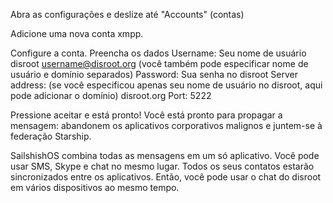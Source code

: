 Abra as configurações e deslize até "Accounts" (contas)

Adicione uma nova conta xmpp.

Configure a conta. Preencha os dados
        Username: Seu nome de usuário disroot username@disroot.org (você também pode especificar nome de usuário e domínio separados)
        Password: Sua senha no disroot 
        Server address: (se você especificou apenas seu nome de usuário no disroot, aqui pode adicionar o domínio) disroot.org
        Port: 5222

  Pressione aceitar e está pronto! Você está pronto para propagar a mensagem: abandonem os aplicativos corporativos malignos e juntem-se à federação Starship.

SailshishOS combina todas as mensagens em um só aplicativo. Você pode usar SMS, Skype e chat no mesmo lugar. Todos os seus contatos estarão sincronizados entre os aplicativos. Então, você pode usar o chat do disroot em vários dispositivos ao mesmo tempo.